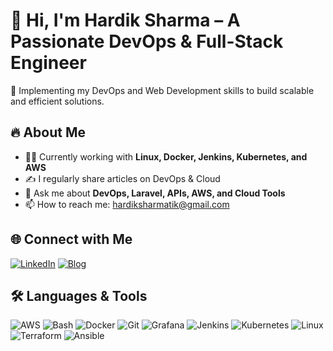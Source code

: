 # 👋 Hi, I'm Hardik Sharma – A Passionate DevOps & Full-Stack Engineer

🚀 Implementing my DevOps and Web Development skills to build scalable and efficient solutions.


## 🔥 About Me

- 🧑‍💻 Currently working with **Linux, Docker, Jenkins, Kubernetes, and AWS**
- ✍️ I regularly share articles on DevOps & Cloud
- 💬 Ask me about **DevOps, Laravel, APIs, AWS, and Cloud Tools**
- 📫 How to reach me: hardiksharmatik@gmail.com

## 🌐 Connect with Me

[![LinkedIn](https://img.shields.io/badge/LinkedIn-Connect-blue)](https://www.linkedin.com/in/hardiksharmadevops/)
[![Blog](https://img.shields.io/badge/Blog-Read%20Articles-orange)](https://hardiksharma1998.github.io/)


## 🛠️ Languages & Tools

![AWS](https://img.shields.io/badge/AWS-232F3E?style=for-the-badge&logo=amazonaws&logoColor=white)
![Bash](https://img.shields.io/badge/Bash-121011?style=for-the-badge&logo=gnubash&logoColor=white)
![Docker](https://img.shields.io/badge/Docker-2496ED?style=for-the-badge&logo=docker&logoColor=white)
![Git](https://img.shields.io/badge/Git-F05032?style=for-the-badge&logo=git&logoColor=white)
![Grafana](https://img.shields.io/badge/Grafana-F46800?style=for-the-badge&logo=grafana&logoColor=white)
![Jenkins](https://img.shields.io/badge/Jenkins-D24939?style=for-the-badge&logo=jenkins&logoColor=white)
![Kubernetes](https://img.shields.io/badge/Kubernetes-326CE5?style=for-the-badge&logo=kubernetes&logoColor=white)
![Linux](https://img.shields.io/badge/Linux-FCC624?style=for-the-badge&logo=linux&logoColor=black)
![Terraform](https://img.shields.io/badge/Terraform-7B42BC?style=for-the-badge&logo=terraform&logoColor=white)
![Ansible](https://img.shields.io/badge/Ansible-EE0000?style=for-the-badge&logo=ansible&logoColor=white)
